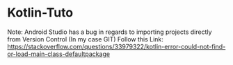 # Kotlin-Tuto

Note: Android Studio has a bug in regards to importing projects directly from Version Control (In my case GIT)
Follow this Link: https://stackoverflow.com/questions/33979322/kotlin-error-could-not-find-or-load-main-class-defaultpackage

